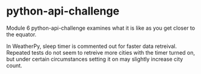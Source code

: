 # python-api-challenge

Module 6 python-api-challenge examines what it is like as you get closer to the equator. 

In WeatherPy, sleep timer is commented out for faster data retreival. Repeated tests do not seem to retreive more cities 
with the timer turned on, but under certain circumstances setting it on may slightly increase city count. 
